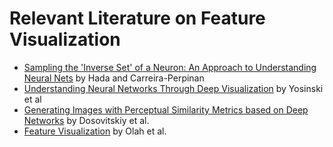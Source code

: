 # Relevant Literature on Feature Visualization

- [Sampling the 'Inverse Set' of a Neuron: An Approach to Understanding Neural Nets](Sampling_the_Inverse_Set.md) by Hada and Carreira-Perpinan
- [Understanding Neural Networks Through Deep Visualization](Understanding_NN.md) by Yosinski et al
- [Generating Images with Perceptual Similarity Metrics based on Deep Networks](DeePSim.md) by Dosovitskiy et al.
- [Feature Visualization](Feature_Visualization.md) by Olah et al.
